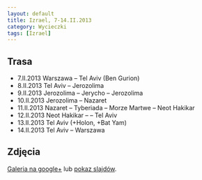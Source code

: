 ```yaml
---
layout: default
title: Izrael, 7-14.II.2013
category: Wycieczki
tags: [Izrael]
---
```


Trasa
-----

* 7.II.2013 Warszawa – Tel Aviv (Ben Gurion)
* 8.II.2013 Tel Aviv – Jerozolima
* 9.II.2013 Jerozolima – Jerycho – Jerozolima
* 10.II.2013 Jerozolima – Nazaret
* 11.II.2013 Nazaret – Tyberiada – Morze Martwe – Neot Hakikar
* 12.II.2013 Neot Hakikar – – Tel Aviv
* 13.II.2013 Tel Aviv (+Holon, +Bat Yam)
* 14.II.2013 Tel Aviv – Warszawa

Zdjęcia
-------

[Galeria na google+](https://plus.google.com/photos/+TomekKobyli%C5%84ski/albums/5845132875596576641) lub
[pokaz slajdów](https://plus.google.com/photos/+TomekKobyli%C5%84ski/albums/5845132875596576641/5845132906108084866?pid=5845132906108084866&oid=%2BTomekKobyli%C5%84ski).

